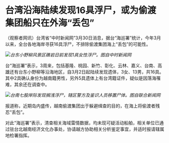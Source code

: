 # 台湾沿海陆续发现16具浮尸，或为偷渡集团船只在外海“丢包”

（观察者网讯）台湾省“中时新闻网”3月30日消息，据台“海巡署”统计，今年3月以来，全台各地海岸寻获16具浮尸，不排除偷渡集团海上“丢包”的可能性。

![](https://inews.gtimg.com/news_bt/OWWWopaFM3w99BMhwa4lqAyOjjyC6lESix-02v0VxbZggAA/1000)_台东小野柳风景区礁岩日前发现1具女性浮尸。图自中时新闻网_

台“海巡署”表示，3周来，包括基隆、桃园、新竹、彰化、云林、嘉义、台南、高雄还有台东小野柳等沿海地区，自3月2日起陆续发现遗体，3女、13男，共16具。其中2具确认身份为越南籍男性，另外5具遗体上有台湾籍证件，疑似是因落海罹难，其余还在调查中。

![](https://inews.gtimg.com/news_bt/O8blyA-gA-9cH1v5O1R4usTWy6ZXq5L_4EawLMCo6Sv9QAA/1000)_台南七股岸际发现搁浅浮尸，辖区警方及鉴识人员移置尸体。图自联合新闻网_

报道称，近期岛内盛传，越南偷渡集团出于躲避缉查的目的，在海上将偷渡者残忍“丢包”。

对此“海巡署”表示，清查相关海域雷情数据，均未现可疑活动船舶，相关单位已通过驻台北越南经济文化办事处，协请越方协助相关分析鉴定事宜，并适时报请辖属地检署指挥。

